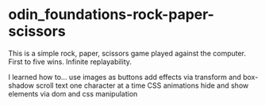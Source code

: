 # odin_foundations-rock-paper-scissors

This is a simple rock, paper, scissors game played against the computer. First to five wins. Infinite replayability.

I learned how to...
  use images as buttons
  add effects via transform and box-shadow
  scroll text one character at a time
  CSS animations
  hide and show elements via dom and css manipulation
